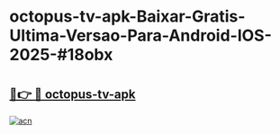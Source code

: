 # octopus-tv-apk-Baixar-Gratis-Ultima-Versao-Para-Android-IOS-2025-#18obx

# <h2><a href="https://ainizakaria.my?title=octopus-tv-apk&ref=24M">🔗👉 🔴 octopus-tv-apk</a></h2>

[![acn](https://github.com/user-attachments/assets/0f9c940e-d8b0-45ae-aac7-cd30a18b3e1c)](https://ainizakaria.my?title=octopus-tv-apk&ref=24M)

